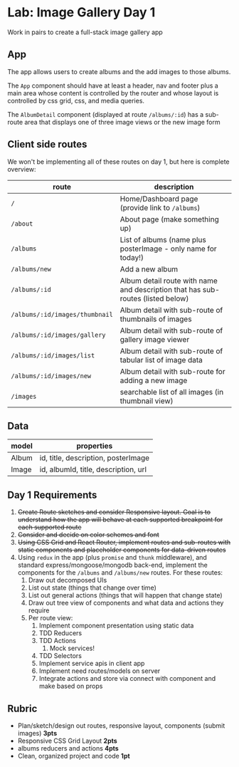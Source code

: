 Lab: Image Gallery Day 1
===

Work in pairs to create a full-stack image gallery app

## App

The app allows users to create albums and the add images to those albums.

The `App` component should have at least a header, nav and footer plus a main area whose
content is controlled by the router and whose layout is controlled by css grid, css, and media queries.

The `AlbumDetail` component (displayed at route `/albums/:id`) has a sub-route area that displays
one of three image views or the new image form

## Client side routes

We won't be implementing all of these routes on day 1, but here is complete overview:

route | description
---|---
`/` | Home/Dashboard page (provide link to `/albums`)
`/about` | About page (make something up)
`/albums` | List of albums (name plus posterImage - only name for today!)
`/albums/new` | Add a new album
`/albums/:id` | Album detail route with name and description that has sub-routes (listed below)
`/albums/:id/images/thumbnail` | Album detail with sub-route of thumbnails of images
`/albums/:id/images/gallery` | Album detail with sub-route of gallery image viewer
`/albums/:id/images/list` | Album detail with sub-route of tabular list of image data
`/albums/:id/images/new` | Album detail with sub-route for adding a new image
`/images` | searchable list of all images (in thumbnail view)

## Data

model | properties
---|---
Album | id, title, description, posterImage
Image | id, albumId, title, description, url


## Day 1 Requirements

1. ~~Create Route sketches and consider Responsive layout. Goal is to understand how the 
app will behave at each supported breakpoint for each supported route~~
1. ~~Consider and decide on color schemes and font~~
1. ~~Using CSS Grid and React Router, implement routes and sub-routes with static components and 
placeholder components for data-driven routes~~
1. Using `redux` in the app (plus `promise` and `thunk` middleware), and standard express/mongoose/mongodb back-end, implement the components
for the `/albums` and `/albums/new` routes. For these routes:
    1. Draw out decomposed UIs
    1. List out state (things that change over time)
    1. List out general actions (things that will happen that change state)
    1. Draw out tree view of components and what data and actions they require
    1. Per route view:
        1. Implement component presentation using static data
        1. TDD Reducers
        1. TDD Actions
            1. Mock services!
        1. TDD Selectors
        1. Implement service apis in client app
        1. Implement need routes/models on server
        1. Integrate actions and store via connect with component and make based on props
        
## Rubric

* Plan/sketch/design out routes, responsive layout, components (submit images) **3pts**
* Responsive CSS Grid Layout **2pts**
* albums reducers and actions **4pts**
* Clean, organized project and code **1pt**
